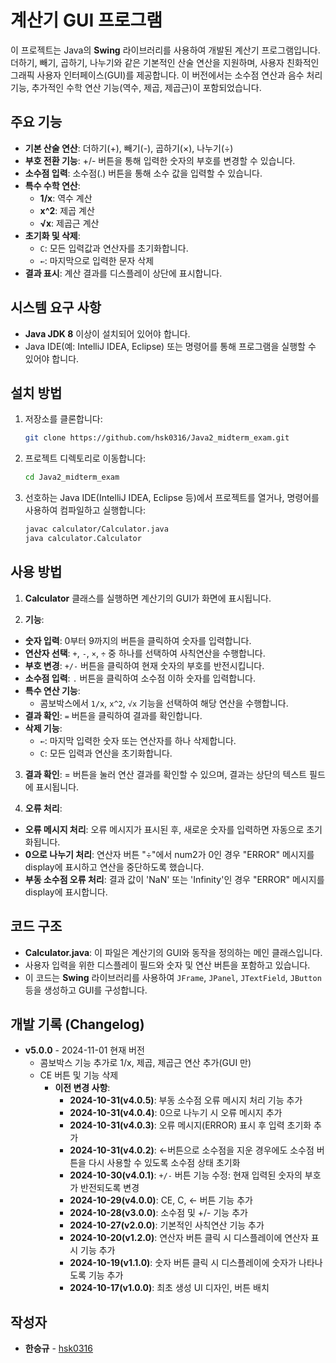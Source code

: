# 계산기 GUI 프로그램

이 프로젝트는 Java의 **Swing** 라이브러리를 사용하여 개발된 계산기 프로그램입니다. 더하기, 빼기, 곱하기, 나누기와 같은 기본적인 산술 연산을 지원하며, 사용자 친화적인 그래픽 사용자 인터페이스(GUI)를 제공합니다. 이 버전에서는 소수점 연산과 음수 처리 기능, 추가적인 수학 연산 기능(역수, 제곱, 제곱근)이 포함되었습니다.

## 주요 기능

- **기본 산술 연산**: 더하기(+), 빼기(-), 곱하기(×), 나누기(÷)
- **부호 전환 기능**: +/- 버튼을 통해 입력한 숫자의 부호를 변경할 수 있습니다.
- **소수점 입력**: 소수점(.) 버튼을 통해 소수 값을 입력할 수 있습니다.
- **특수 수학 연산**:
  - **1/x**: 역수 계산
  - **x^2**: 제곱 계산
  - **√x**: 제곱근 계산
- **초기화 및 삭제**:
  - `C`: 모든 입력값과 연산자를 초기화합니다.
  - `←`: 마지막으로 입력한 문자 삭제
- **결과 표시**: 계산 결과를 디스플레이 상단에 표시합니다.

## 시스템 요구 사항

- **Java JDK 8** 이상이 설치되어 있어야 합니다.
- Java IDE(예: IntelliJ IDEA, Eclipse) 또는 명령어를 통해 프로그램을 실행할 수 있어야 합니다.

## 설치 방법

1. 저장소를 클론합니다:
    ```bash
    git clone https://github.com/hsk0316/Java2_midterm_exam.git
    ```

2. 프로젝트 디렉토리로 이동합니다:
    ```bash
    cd Java2_midterm_exam
    ```

3. 선호하는 Java IDE(IntelliJ IDEA, Eclipse 등)에서 프로젝트를 열거나, 명령어를 사용하여 컴파일하고 실행합니다:
    ```bash
    javac calculator/Calculator.java
    java calculator.Calculator
    ```

## 사용 방법

1. **Calculator** 클래스를 실행하면 계산기의 GUI가 화면에 표시됩니다.

2.  **기능**:
- **숫자 입력**: 0부터 9까지의 버튼을 클릭하여 숫자를 입력합니다.
- **연산자 선택**: `+`, `-`, `×`, `÷` 중 하나를 선택하여 사칙연산을 수행합니다.
- **부호 변경**: `+/-` 버튼을 클릭하여 현재 숫자의 부호를 반전시킵니다.
- **소수점 입력**: `.` 버튼을 클릭하여 소수점 이하 숫자를 입력합니다.
- **특수 연산 기능**:
  - 콤보박스에서 `1/x`, `x^2`, `√x` 기능을 선택하여 해당 연산을 수행합니다.
- **결과 확인**: `=` 버튼을 클릭하여 결과를 확인합니다.
- **삭제 기능**:
  - `←`: 마지막 입력한 숫자 또는 연산자를 하나 삭제합니다.
  - `C`: 모든 입력과 연산을 초기화합니다.

3. **결과 확인**: = 버튼을 눌러 연산 결과를 확인할 수 있으며, 결과는 상단의 텍스트 필드에 표시됩니다.

4. **오류 처리**: 
- **오류 메시지 처리**: 오류 메시지가 표시된 후, 새로운 숫자를 입력하면 자동으로 초기화됩니다.
- **0으로 나누기 처리**: 연산자 버튼 "÷"에서 num2가 0인 경우 "ERROR" 메시지를 display에 표시하고 연산을 중단하도록 했습니다.
- **부동 소수점 오류 처리**: 결과 값이 'NaN' 또는 'Infinity'인 경우 "ERROR" 메시지를 display에 표시합니다.


## 코드 구조

- **Calculator.java**: 이 파일은 계산기의 GUI와 동작을 정의하는 메인 클래스입니다. 
- 사용자 입력을 위한 디스플레이 필드와 숫자 및 연산 버튼을 포함하고 있습니다.
- 이 코드는 **Swing** 라이브러리를 사용하여 `JFrame`, `JPanel`, `JTextField`, `JButton` 등을 생성하고 GUI를 구성합니다.

## 개발 기록 (Changelog)

- **v5.0.0** - 2024-11-01 현재 버전
    - 콤보박스 기능 추가로 1/x, 제곱, 제곱근 연산 추가(GUI 만)
    - CE 버튼 및 기능 삭제
      - **이전 변경 사항**: 
        - **2024-10-31(v4.0.5)**: 부동 소수점 오류 메시지 처리 기능 추가
        - **2024-10-31(v4.0.4)**: 0으로 나누기 시 오류 메시지 추가
        - **2024-10-31(v4.0.3)**: 오류 메시지(ERROR) 표시 후 입력 초기화 추가
        - **2024-10-31(v4.0.2)**: ←버튼으로 소수점을 지운 경우에도 소수점 버튼을 다시 사용할 수 있도록 소수점 상태 초기화
        - **2024-10-30(v4.0.1)**: `+/-` 버튼 기능 수정: 현재 입력된 숫자의 부호가 반전되도록 변경
        - **2024-10-29(v4.0.0)**: CE, C, ← 버튼 기능 추가
        - **2024-10-28(v3.0.0)**: 소수점 및 +/- 기능 추가
        - **2024-10-27(v2.0.0)**: 기본적인 사칙연산 기능 추가
        - **2024-10-20(v1.2.0)**: 연산자 버튼 클릭 시 디스플레이에 연산자 표시 기능 추가
        - **2024-10-19(v1.1.0)**: 숫자 버튼 클릭 시 디스플레이에 숫자가 나타나도록 기능 추가
        - **2024-10-17(v1.0.0)**: 최초 생성 UI 디자인, 버튼 배치


## 작성자

- **한승규** - [hsk0316](https://github.com/hsk0316)
